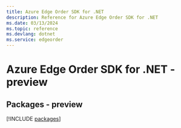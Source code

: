 ```yaml
---
title: Azure Edge Order SDK for .NET
description: Reference for Azure Edge Order SDK for .NET
ms.date: 03/13/2024
ms.topic: reference
ms.devlang: dotnet
ms.service: edgeorder
---
```

# Azure Edge Order SDK for .NET - preview
## Packages - preview
[!INCLUDE [packages](edge-order-index.md)]